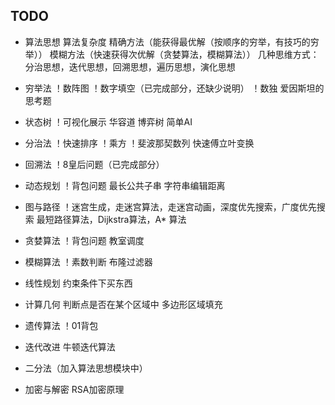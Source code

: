 ## TODO

- 算法思想
    算法复杂度
    精确方法（能获得最优解（按顺序的穷举，有技巧的穷举））
    模糊方法（快速获得次优解（贪婪算法，模糊算法））
    几种思维方式：分治思想，迭代思想，回溯思想，遍历思想，演化思想

- 穷举法
    ！数阵图
    ！数字填空（已完成部分，还缺少说明）
    ！数独
    爱因斯坦的思考题
    
    
- 状态树
    ！可视化展示
    华容道
    博弈树
    简单AI

- 分治法
    ！快速排序
    ！乘方
    ！斐波那契数列
    快速傅立叶变换

- 回溯法
    ！8皇后问题（已完成部分）

- 动态规划
    ！背包问题
    最长公共子串
    字符串编辑距离

- 图与路径
    ！迷宫生成，走迷宫算法，走迷宫动画，深度优先搜索，广度优先搜索
    最短路径算法，Dijkstra算法，A* 算法

- 贪婪算法
    ！背包问题
    教室调度

- 模糊算法
    ！素数判断
    布隆过滤器

- 线性规划
    约束条件下买东西

- 计算几何
    判断点是否在某个区域中
    多边形区域填充

- 遗传算法
    ！01背包

- 迭代改进
    牛顿迭代算法

- 二分法（加入算法思想模块中）

- 加密与解密
    RSA加密原理


